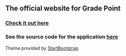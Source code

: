 ## The official website for Grade Point

### [Check it out here](http://gradepoint.luispadron.com)

### See the source code for the application [here](https://github.com/luispadron/gradepoint)

Theme provided by [StartBootstrap](https://startbootstrap.com)